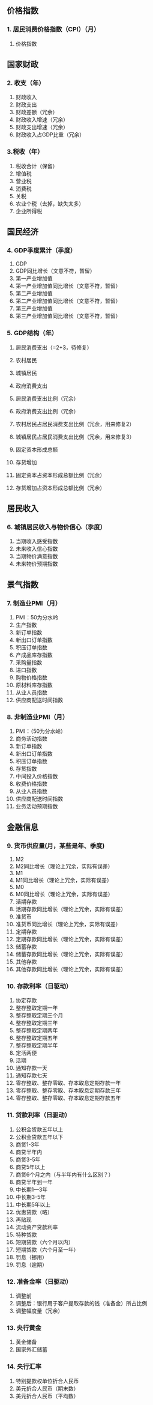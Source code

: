 ## 价格指数
### 1. 居民消费价格指数（CPI）（月）
1. 价格指数

## 国家财政
### 2. 收支（年）
1. 财政收入
2. 财政支出
3. 财政差额（冗余）
4. 财政收入增速（冗余）
5. 财政支出增速（冗余）
6. 财政收入占GDP比重（冗余）

### 3.税收（年）
1. 税收合计（保留）
2. 增值税
3. 营业税
4. 消费税
5. 关税
6. 农业个税（去掉，缺失太多）
7. 企业所得税

## 国民经济
### 4. GDP季度累计（季度）
1. GDP
2. GDP同比增长（文意不符，暂留）
3. 第一产业增加值
4. 第一产业增加值同比增长（文意不符，暂留）
5. 第二产业增加值
6. 第二产业增加值同比增长（文意不符，暂留）
7. 第三产业增加值
8. 第三产业增加值同比增长（文意不符，暂留）

### 5. GDP结构（年）
1. 居民消费支出（=2+3，待修复）
2. 农村居民
3. 城镇居民

4. 政府消费支出
5. 居民消费支出比例（冗余）
6. 政府消费支出比例（冗余）
7. 农村居民占居民消费支出比例（冗余，用来修复2）
8. 城镇居民占居民消费支出比例（冗余，用来修复3）
9. 固定资本形成总额
10. 存货增加
11. 固定资本占资本形成总额比例（冗余）
12. 存货增加占资本形成总额比例（冗余）

## 居民收入
### 6. 城镇居民收入与物价信心（季度）
1. 当期收入感受指数
2. 未来收入信心指数
3. 当期物价满意指数
4. 未来物价预期指数


## 景气指数
### 7. 制造业PMI（月）
1. PMI：50为分水岭
2. 生产指数
3. 新订单指数
4. 新出口订单指数
5. 积压订单指数
6. 产成品库存指数
7. 采购量指数
8. 进口指数
9. 购物价格指数
10. 原材料库存指数
11. 从业人员指数
12. 供应商配送时间指数

### 8. 非制造业PMI（月）
1. PMI：（50为分水岭）
2. 商务活动指数
3. 新订单指数
4. 新出口订单指数
5. 积压订单指数
6. 存货指数
7. 中间投入价格指数
8. 收费价格指数
9. 从业人员指数
10. 供应商配送时间指数
11. 业务活动预期指数

## 金融信息
### 9. 货币供应量(月，某些是年、季度)
1. M2
2. M2同比增长（理论上冗余，实际有误差）
3. M1
4. M1同比增长（理论上冗余，实际有误差）
5. M0
6. M0同比增长（理论上冗余，实际有误差）
7. 活期存款
8. 活期存款同比增长（理论上冗余，实际有误差）
9. 准货币
10. 准货币同比增长（理论上冗余，实际有误差）
11. 定期存款
12. 定期存款同比增长（理论上冗余，实际有误差）
13. 储蓄存款
14. 储蓄存款同比增长（理论上冗余，实际有误差）
15. 其他存款
16. 其他存款同比增长（理论上冗余，实际有误差）

### 10. 存款利率（日驱动）
1. 协定存款
2. 整存整取定期一年
3. 整存整取定期三个月
4. 整存整取定期三年
5. 整存整取定期两年
6. 整存整取定期五年
7. 整存整取定期半年
8. 定活两便
9. 活期
10. 通知存款一天
11. 通知存款七天
12. 零存整取、整存零取、存本取息定期存款一年
13. 零存整取、整存零取、存本取息定期存款三年
14. 零存整取、整存零取、存本取息定期存款五年

### 11. 贷款利率（日驱动）
1. 公积金贷款五年以上
2. 公积金贷款五年以下
3. 商贷1-3年
4. 商贷半年内
5. 商贷3-5年
6. 商贷5年以上
7. 商贷6个月之内（与半年内有什么区别？）
8. 商贷半年到一年
9. 中长期1—3年
10. 中长期3-5年
11. 中长期5年以上
12. 优惠贷款（略）
13. 再贴现
14. 流动资产贷款利率
15. 特种贷款
16. 短期贷款（六个月以内）
17. 短期贷款（六个月至一年）
18. 罚息（挪用）
19. 罚息（逾期）

### 12. 准备金率（日驱动）
1. 调整前
2. 调整后：银行用于客户提取存款的钱（准备金）所占比例
3. 调整幅度量（冗余）

### 13. 央行黄金
1. 黄金储备
2. 国家外汇储蓄

### 14. 央行汇率
1. 特别提款权单位折合人民币
2.  美元折合人民币（期末数）
3.  美元折合人民币（平均数）


